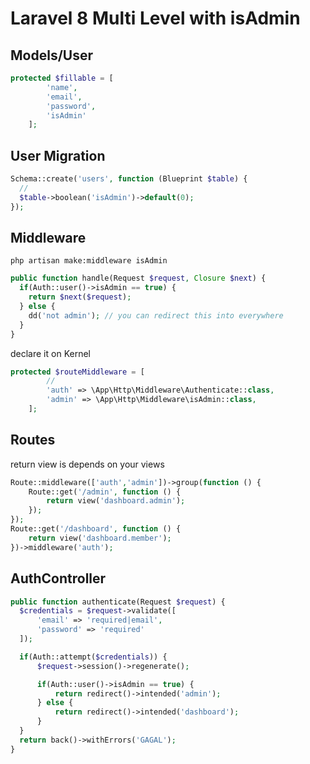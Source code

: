 # Laravel 8 Multi Level with isAdmin

## Models/User
```php
protected $fillable = [
        'name',
        'email',
        'password',
        'isAdmin'
    ];
```

## User Migration
```php
Schema::create('users', function (Blueprint $table) {
  //
  $table->boolean('isAdmin')->default(0);
});
```


## Middleware
```artisan
php artisan make:middleware isAdmin
```
```php
public function handle(Request $request, Closure $next) {
  if(Auth::user()->isAdmin == true) {
    return $next($request);
  } else {
    dd('not admin'); // you can redirect this into everywhere
  }
}
```
declare it on Kernel
```php
protected $routeMiddleware = [
        //
        'auth' => \App\Http\Middleware\Authenticate::class,
        'admin' => \App\Http\Middleware\isAdmin::class,
    ];
```

## Routes
return view is depends on your views
```php
Route::middleware(['auth','admin'])->group(function () {
    Route::get('/admin', function () {
        return view('dashboard.admin');
    });
});
Route::get('/dashboard', function () {
    return view('dashboard.member');
})->middleware('auth');
```

## AuthController
```php
public function authenticate(Request $request) {
  $credentials = $request->validate([
      'email' => 'required|email',
      'password' => 'required'
  ]);

  if(Auth::attempt($credentials)) {
      $request->session()->regenerate();

      if(Auth::user()->isAdmin == true) {
          return redirect()->intended('admin');
      } else {
          return redirect()->intended('dashboard');
      }
  }
  return back()->withErrors('GAGAL');
}
```

